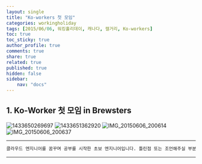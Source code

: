 ```yaml
---
layout: single
title: "Ko-workers 첫 모임"
categories: workingholiday
tags: [2015/06/06, 워킹홀리데이, 캐나다, 캘거리, Ko-workers]
toc: true
toc_sticky: true
author_profile: true
comments: true
share: true
related: true
published: true
hidden: false
sidebar: 
    nav: "docs"
---
```


## 1. Ko-Worker 첫 모임 in Brewsters

![1433650269697](https://user-images.githubusercontent.com/124491456/229278599-9ad0a2f4-f1cb-4c5e-a263-454d2e93188f.jpeg)
![1433651362920](https://user-images.githubusercontent.com/124491456/229278601-7106a9e7-12bc-49ef-ba77-c4870f7c2c35.jpeg)
![IMG_20150606_200614](https://user-images.githubusercontent.com/124491456/229278607-8be3065a-6dc6-460c-ae30-1c927ad7a41a.jpg)
![IMG_20150606_200637](https://user-images.githubusercontent.com/124491456/229278609-f7231976-9f70-4c75-be0d-431b6d89db39.jpg)

---

```bash
클라우드 엔지니어를 꿈꾸며 공부를 시작한 초보 엔지니어입니다. 틀린점 또는 조언해주실 부분이 있으시면 친절하게 댓글 부탁드립니다. 방문해 주셔서 감사합니다 :)
```

---
